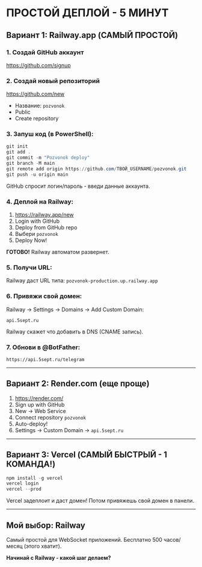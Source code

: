 # ПРОСТОЙ ДЕПЛОЙ - 5 МИНУТ

## Вариант 1: Railway.app (САМЫЙ ПРОСТОЙ)

### 1. Создай GitHub аккаунт
https://github.com/signup

### 2. Создай новый репозиторий
https://github.com/new
- Название: `pozvonok`
- Public
- Create repository

### 3. Запуш код (в PowerShell):
```powershell
git init
git add .
git commit -m "Pozvonok deploy"
git branch -M main
git remote add origin https://github.com/ТВОЙ_USERNAME/pozvonok.git
git push -u origin main
```

GitHub спросит логин/пароль - введи данные аккаунта.

### 4. Деплой на Railway:
1. https://railway.app/new
2. Login with GitHub
3. Deploy from GitHub repo
4. Выбери `pozvonok`
5. Deploy Now!

**ГОТОВО!** Railway автоматом развернет.

### 5. Получи URL:
Railway даст URL типа: `pozvonok-production.up.railway.app`

### 6. Привяжи свой домен:
Railway → Settings → Domains → Add Custom Domain:
```
api.5sept.ru
```

Railway скажет что добавить в DNS (CNAME запись).

### 7. Обнови в @BotFather:
```
https://api.5sept.ru/telegram
```

---

## Вариант 2: Render.com (еще проще)

1. https://render.com/
2. Sign up with GitHub
3. New → Web Service
4. Connect repository `pozvonok`
5. Auto-deploy!
6. Settings → Custom Domain → `api.5sept.ru`

---

## Вариант 3: Vercel (САМЫЙ БЫСТРЫЙ - 1 КОМАНДА!)

```powershell
npm install -g vercel
vercel login
vercel --prod
```

Vercel задеплоит и даст домен!
Потом привяжешь свой домен в панели.

---

## Мой выбор: Railway

Самый простой для WebSocket приложений.
Бесплатно 500 часов/месяц (этого хватит).

**Начинай с Railway - какой шаг делаем?**

